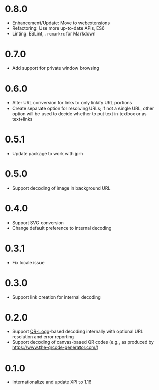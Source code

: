 # 0.8.0
- Enhancement/Update: Move to webextensions
- Refactoring: Use more up-to-date APIs, ES6
- Linting: ESLint, `.remarkrc` for Markdown

# 0.7.0
- Add support for private window browsing

# 0.6.0
- Alter URL conversion for links to only linkify URL portions
- Create separate option for resolving URLs; if not a single URL,
  other option will be used to decide whether to put text in
  textbox or as text+links

# 0.5.1
- Update package to work with jpm

# 0.5.0
- Support decoding of image in background URL

# 0.4.0
- Support SVG conversion
- Change default preference to internal decoding

# 0.3.1
- Fix locale issue

# 0.3.0
- Support link creation for internal decoding

# 0.2.0
- Support [QR-Logo](https://github.com/kaarposoft/qrlogo)-based
  decoding internally with optional URL resolution and error reporting
- Support decoding of canvas-based QR codes (e.g., as produced by
  <https://www.the-qrcode-generator.com/>)

# 0.1.0
- Internationalize and update XPI to 1.16
